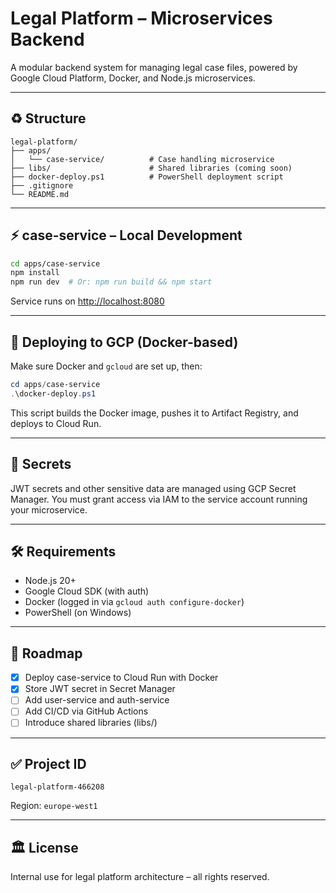 # Legal Platform – Microservices Backend

A modular backend system for managing legal case files, powered by Google Cloud Platform, Docker, and Node.js microservices.

---

## ♻️ Structure

```
legal-platform/
├── apps/
│   └── case-service/          # Case handling microservice
├── libs/                      # Shared libraries (coming soon)
├── docker-deploy.ps1          # PowerShell deployment script
├── .gitignore
└── README.md
```

---

## ⚡ case-service – Local Development

```bash
cd apps/case-service
npm install
npm run dev  # Or: npm run build && npm start
```

Service runs on [http://localhost:8080](http://localhost:8080)

---

## 🚧 Deploying to GCP (Docker-based)

Make sure Docker and `gcloud` are set up, then:

```powershell
cd apps/case-service
.\docker-deploy.ps1
```

This script builds the Docker image, pushes it to Artifact Registry, and deploys to Cloud Run.

---

## 🔑 Secrets

JWT secrets and other sensitive data are managed using GCP Secret Manager. You must grant access via IAM to the service account running your microservice.

---

## 🛠️ Requirements

* Node.js 20+
* Google Cloud SDK (with auth)
* Docker (logged in via `gcloud auth configure-docker`)
* PowerShell (on Windows)

---

## 🚀 Roadmap

* [x] Deploy case-service to Cloud Run with Docker
* [x] Store JWT secret in Secret Manager
* [ ] Add user-service and auth-service
* [ ] Add CI/CD via GitHub Actions
* [ ] Introduce shared libraries (libs/)

---

## ✅ Project ID

```
legal-platform-466208
```

Region: `europe-west1`

---

## 🏛️ License

Internal use for legal platform architecture – all rights reserved.
